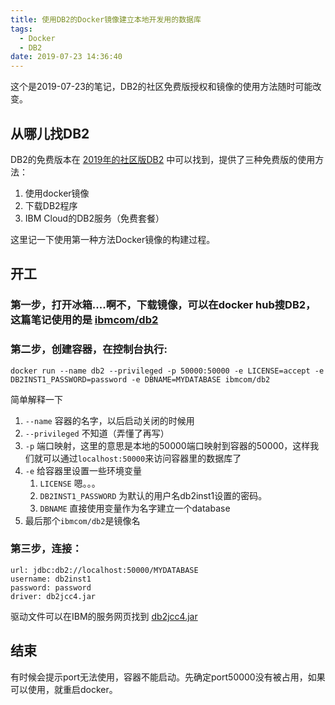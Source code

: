 ```yaml
---
title: 使用DB2的Docker镜像建立本地开发用的数据库
tags:
  - Docker
  - DB2
date: 2019-07-23 14:36:40
---
```



这个是2019-07-23的笔记，DB2的社区免费版授权和镜像的使用方法随时可能改变。

## 从哪儿找DB2

DB2的免费版本在 [2019年的社区版DB2](https://www.ibm.com/cloud/blog/announcements/ibm-db2-developer-community-edition) 中可以找到，提供了三种免费版的使用方法：

1. 使用docker镜像
2. 下载DB2程序
3. IBM Cloud的DB2服务（免费套餐）

这里记一下使用第一种方法Docker镜像的构建过程。

## 开工

### 第一步，打开冰箱....啊不，下载镜像，可以在docker hub搜DB2，这篇笔记使用的是 [ibmcom/db2](https://hub.docker.com/r/ibmcom/db2)

### 第二步，创建容器，在控制台执行:

```Docker
docker run --name db2 --privileged -p 50000:50000 -e LICENSE=accept -e DB2INST1_PASSWORD=password -e DBNAME=MYDATABASE ibmcom/db2
```

简单解释一下
1. `--name` 容器的名字，以后启动关闭的时候用 
2. `--privileged` 不知道（弄懂了再写）
3. `-p` 端口映射，这里的意思是本地的50000端口映射到容器的50000，这样我们就可以通过`localhost:50000`来访问容器里的数据库了
4. `-e` 给容器里设置一些环境变量
   1. `LICENSE` 嗯。。。
   2. `DB2INST1_PASSWORD` 为默认的用户名db2inst1设置的密码。
   3. `DBNAME` 直接使用变量作为名字建立一个database
5. 最后那个`ibmcom/db2`是镜像名


### 第三步，连接：
```
url: jdbc:db2://localhost:50000/MYDATABASE
username: db2inst1
password: password
driver: db2jcc4.jar 
```
驱动文件可以在IBM的服务网页找到 [db2jcc4.jar](http://www-01.ibm.com/support/docview.wss?uid=swg21363866)

## 结束
有时候会提示port无法使用，容器不能启动。先确定port50000没有被占用，如果可以使用，就重启docker。


